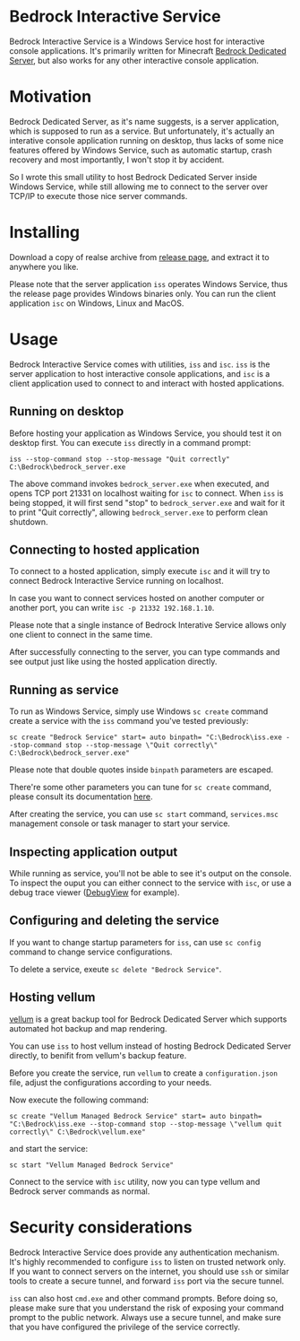 # Bedrock Interactive Service

Bedrock Interactive Service is a Windows Service host for interactive console applications. It's primarily written for Minecraft [Bedrock Dedicated Server](https://www.minecraft.net/download/server/bedrock/), but also works for any other interactive console application.

# Motivation

Bedrock Dedicated Server, as it's name suggests, is a server application, which is supposed to run as a service. But unfortunately, it's actually an interative console application running on desktop, thus lacks of some nice features offered by Windows Service, such as automatic startup, crash recovery and most importantly, I won't stop it by accident.

So I wrote this small utility to host Bedrock Dedicated Server inside Windows Service, while still allowing me to connect to the server over TCP/IP to execute those nice server commands.

# Installing

Download a copy of realse archive from [release page](https://github.com/noelex/bedrock-interactive-service/releases), and extract it to anywhere you like.

Please note that the server application `iss` operates Windows Service, thus the release page provides Windows binaries only. You can run the client application `isc` on Windows, Linux and MacOS.

# Usage

Bedrock Interactive Service comes with utilities, `iss` and `isc`.
`iss` is the server application to host interactive console applications, and `isc` is a client application used to connect to and interact with hosted applications.

## Running on desktop

Before hosting your application as Windows Service, you should test it on desktop first. You can execute `iss` directly in a command prompt:
```
iss --stop-command stop --stop-message "Quit correctly" C:\Bedrock\bedrock_server.exe
```
The above command invokes `bedrock_server.exe` when executed, and opens TCP port 21331 on localhost waiting for `isc` to connect. When `iss` is being stopped,
it will first send "stop" to `bedrock_server.exe` and wait for it to print "Quit correctly", allowing `bedrock_server.exe` to perform clean shutdown.

## Connecting to hosted application

To connect to a hosted application, simply execute `isc` and it will try to connect Bedrock Interactive Service running on localhost.

In case you want to connect services hosted on another computer or another port, you can write `isc -p 21332 192.168.1.10`.

Please note that a single instance of Bedrock Interative Service allows only one client to connect in the same time.

After successfully connecting to the server, you can type commands and see output just like using the hosted application directly.

## Running as service

To run as Windows Service, simply use Windows `sc create` command create a service with the `iss` command you've tested previously:
```
sc create "Bedrock Service" start= auto binpath= "C:\Bedrock\iss.exe --stop-command stop --stop-message \"Quit correctly\" C:\Bedrock\bedrock_server.exe"
```
Please note that double quotes inside `binpath` parameters are escaped.

There're some other parameters you can tune for `sc create` command, please consult its documentation [here](https://docs.microsoft.com/windows-server/administration/windows-commands/sc-create).

After creating the service, you can use `sc start` command, `services.msc` management console or task manager to start your service.

## Inspecting application output

While running as service, you'll not be able to see it's output on the console.
To inspect the ouput you can either connect to the service with `isc`, or use a debug trace viewer ([DebugView](https://docs.microsoft.com/en-us/sysinternals/downloads/debugview) for example).

## Configuring and deleting the service

If you want to change startup parameters for `iss`, can use `sc config` command to change service configurations.

To delete a service, exeute `sc delete "Bedrock Service"`.

## Hosting vellum

[vellum](https://github.com/clvrkio/vellum) is a great backup tool for Bedrock Dedicated Server which supports automated hot backup and map rendering.

You can use `iss` to host vellum instead of hosting Bedrock Dedicated Server directly, to benifit from vellum's backup feature.

Before you create the service, run `vellum` to create a `configuration.json` file,
adjust the configurations according to your needs.

Now execute the following command:
```
sc create "Vellum Managed Bedrock Service" start= auto binpath= "C:\Bedrock\iss.exe --stop-command stop --stop-message \"vellum quit correctly\" C:\Bedrock\vellum.exe"
```
and start the service:
```
sc start "Vellum Managed Bedrock Service"
```

Connect to the service with `isc` utility, now you can type vellum and Bedrock server commands as normal.

# Security considerations

Bedrock Interactive Service does provide any authentication mechanism. It's highly recommended to configure `iss` to listen on trusted network only. If you want to connect servers on the internet, you should use `ssh` or similar tools to create a secure tunnel, and forward `iss` port via the secure tunnel.

`iss` can also host `cmd.exe` and other command prompts. Before doing so, please
make sure that you understand the risk of exposing your command prompt to the public
network. Always use a secure tunnel, and make sure that you have configured the privilege of the service correctly.